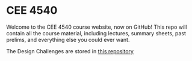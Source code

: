 # CEE 4540
Welcome to the CEE 4540 course website, now on GitHub! This repo will contain all the course material, including lectures, summary sheets, past prelims, and everything else you could ever want.

The Design Challenges are stored in [this repository](https://github.com/AguaClara/CEE4540_DC_2018)
